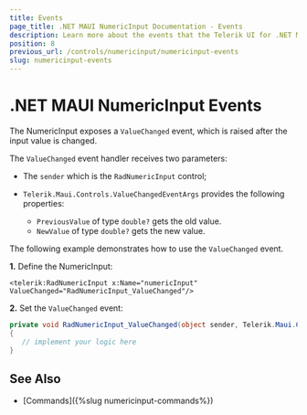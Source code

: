 ```yaml
---
title: Events
page_title: .NET MAUI NumericInput Documentation - Events
description: Learn more about the events that the Telerik UI for .NET MAUI NumericInput control provides.
position: 8
previous_url: /controls/numericinput/numericinput-events
slug: numericinput-events
---
```


# .NET MAUI NumericInput Events

The NumericInput exposes a `ValueChanged` event, which is raised after the input value is changed.

The `ValueChanged` event handler receives two parameters:

* The `sender` which is the `RadNumericInput` control;
* `Telerik.Maui.Controls.ValueChangedEventArgs` provides the following properties:

	* `PreviousValue` of type `double?` gets the old value.
	* `NewValue` of type `double?` gets the new value.

The following example demonstrates how to use the `ValueChanged` event.

**1.** Define the NumericInput:

```XAML
<telerik:RadNumericInput x:Name="numericInput" ValueChanged="RadNumericInput_ValueChanged"/>
```

**2.** Set the `ValueChanged` event:

```C#
private void RadNumericInput_ValueChanged(object sender, Telerik.Maui.Controls.ValueChangedEventArgs<double?> e)
{
   // implement your logic here
}
```

## See Also

- [Commands]({%slug numericinput-commands%})
